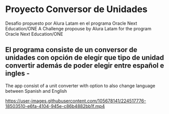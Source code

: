 # Proyecto Conversor de Unidades

Desafio propuesto por Alura Latam en el programa Oracle Next Education/ONE
A Challenge propouse by Alura Latam for the program Oracle Next Education/ONE

## El programa consiste de un conversor de unidades con opción de elegir que tipo de unidad convertir además de poder elegir entre español e ingles - 
The app consist of a unit converter with option to also change language between Spanish and English




https://user-images.githubusercontent.com/105678141/224517776-18503510-e6fa-4104-945e-c86b4882bb1f.mp4

